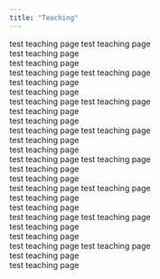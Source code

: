 ```yaml
--- 
title: "Teaching"
---
```


test teaching page
test teaching page  
test teaching page   
test teaching page   
test teaching page
test teaching page  
test teaching page   
test teaching page   
test teaching page
test teaching page  
test teaching page   
test teaching page   
test teaching page
test teaching page  
test teaching page   
test teaching page   
test teaching page
test teaching page  
test teaching page   
test teaching page   
test teaching page
test teaching page  
test teaching page   
test teaching page   
test teaching page
test teaching page  
test teaching page   
test teaching page   
test teaching page
test teaching page  
test teaching page   
test teaching page
